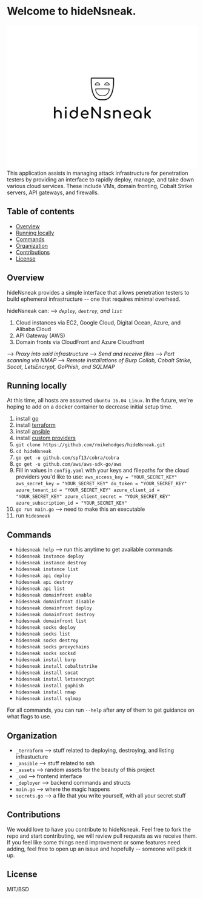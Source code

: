 Welcome to hideNsneak.
===============================
![Alt text](assets/logo.png "hideNsneak")
This application assists in managing attack infrastructure for penetration testers by providing an interface to rapidly deploy, manage, and take down various cloud services. These include VMs, domain fronting, Cobalt Strike servers, API gateways, and firewalls.


Table of contents 
------------------
  * [Overview](#overview)
  * [Running locally](#running-locally)
  * [Commands](#commands)
  * [Organization](#organization)
  * [Contributions](#contributions)
  * [License](#license)


Overview
---------
hideNsneak provides a simple interface that allows penetration testers to build ephemeral infrastructure -- one that requires minimal overhead. 

hideNsneak can:
--> *`deploy`, `destroy`, and `list`*
1. Cloud instances via EC2, Google Cloud, Digital Ocean, Azure, and Alibaba Cloud
2. API Gateway (AWS)
3. Domain fronts via CloudFront and Azure Cloudfront

--> *Proxy into said infrastructure*
--> *Send and receive files*
--> *Port scanning via NMAP*
--> *Remote installations of Burp Collab, Cobalt Strike, Socat, LetsEncrypt, GoPhish, and SQLMAP*


Running locally
---------------
At this time, all hosts are assumed `Ubuntu 16.04 Linux`. In the future, we're hoping to add on a docker container to decrease initial setup time. 

1. install [go](https://golang.org/dl/)
2. install [terraform](https://www.terraform.io/intro/getting-started/install.html)
3. install [ansible](https://docs.ansible.com/ansible/latest/installation_guide/intro_installation.html)
4. install [custom providers](https://github.com/nbering/terraform-provider-ansible/)
5. `git clone https://github.com/rmikehodges/hideNsneak.git`
6. `cd hideNsneak`
7. `go get -u github.com/spf13/cobra/cobra`
8. `go get -u github.com/aws/aws-sdk-go/aws`
9. Fill in values in `config.yaml` with your keys and filepaths for the cloud providers you'd like to use:
		```
		aws_access_key = "YOUR_SECRET_KEY"
		aws_secret_key = "YOUR_SECRET_KEY"
		do_token = "YOUR_SECRET_KEY"
		azure_tenant_id = "YOUR_SECRET_KEY"
		azure_client_id = "YOUR_SECRET_KEY"
		azure_client_secret = "YOUR_SECRET_KEY"
		azure_subscription_id = "YOUR_SECRET_KEY"
		```
10. `go run main.go` --> need to make this an executable
11. run `hidesneak`


Commands
---------
* `hidesneak help` --> run this anytime to get available commands 
* `hidesneak instance deploy`
* `hidesneak instance destroy`
* `hidesneak instance list`
* `hidesneak api deploy`
* `hidesneak api destroy`
* `hidesneak api list`
* `hidesneak domainfront enable`
* `hidesneak domainfront disable`
* `hidesneak domainfront deploy`
* `hidesneak domainfront destroy`
* `hidesneak domainfront list`
* `hidesneak socks deploy`
* `hidesneak socks list`
* `hidesneak socks destroy`
* `hidesneak socks proxychains`
* `hidesneak socks socksd`
* `hidesneak install burp`
* `hidesneak install cobaltstrike`
* `hidesneak install socat`
* `hidesneak install letsencrypt`
* `hidesneak install gophish`
* `hidesneak install nmap`
* `hidesneak install sqlmap`

For all commands, you can run `--help` after any of them to get guidance on what flags to use.


Organization
------------
* `_terraform` --> stuff related to deploying, destroying, and listing infrastucture
* `_ansible` --> stuff related to ssh
* `_assets` --> random assets for the beauty of this project
* `_cmd` --> frontend interface 
* `_deployer` --> backend commands and structs
* `main.go` --> where the magic happens 
* `secrets.go` --> a file that you write yourself, with all your secret stuff


Contributions
-------------
We would love to have you contribute to hideNsneak. Feel free to fork the repo and start contributing, we will review pull requests as we receive them. If you feel like some things need improvement or some features need adding, feel free to open up an issue and hopefully -- someone will pick it up. 


License 
-------
MIT/BSD